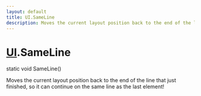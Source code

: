 ```yaml
---
layout: default
title: UI.SameLine
description: Moves the current layout position back to the end of the line that just finished, so it can continue on the same line as the last element!
---
```

# [UI]({{site.url}}/Pages/Reference/UI.html).SameLine

<div class='signature' markdown='1'>
static void SameLine()
</div>

Moves the current layout position back to the end of the line that just finished,
so it can continue on the same line as the last element!



